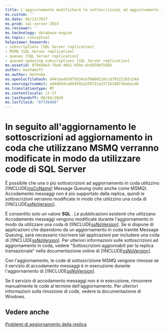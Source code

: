 ```yaml
---
title: L'aggiornamento modificherà le sottoscrizioni ad aggiornamento in coda che utilizzano Accodamento messaggi | Microsoft Docs
ms.custom: ''
ms.date: 06/13/2017
ms.prod: sql-server-2014
ms.reviewer: ''
ms.technology: database-engine
ms.topic: conceptual
helpviewer_keywords:
- subscriptions [SQL Server replication]
- MSMQ [SQL Server replication]
- queues [SQL Server replication]
- queued updating subscriptions [SQL Server replication]
ms.assetid: 97944de3-fbad-4db1-939a-dcd550bf5893
author: mashamsft
ms.author: mathoma
ms.openlocfilehash: d44cbad43d75634cbf8660110cc879522265c54d
ms.sourcegitcommit: ad4d92dce894592a259721a1571b1d8736abacdb
ms.translationtype: MT
ms.contentlocale: it-IT
ms.lasthandoff: 08/04/2020
ms.locfileid: "87726448"
---
```

# <a name="upgrading-will-modify-queued-updating-subscriptions-that-use-message-queuing"></a>In seguito all'aggiornamento le sottoscrizioni ad aggiornamento in coda che utilizzano MSMQ verranno modificate in modo da utilizzare code di SQL Server
  È possibile che una o più sottoscrizioni ad aggiornamento in coda utilizzino [!INCLUDE[msCoName](../../includes/msconame-md.md)] Message Queuing (noto anche come MSMQ). Accodamento messaggi non è più supportato dalla replica, quindi le sottoscrizioni verranno modificate in modo che utilizzino una coda di [!INCLUDE[ssNoVersion](../../includes/ssnoversion-md.md)].  
  
 È consentito solo un valore **SQL** . Le pubblicazioni esistenti che utilizzano Accodamento messaggi vengono modificate durante l'aggiornamento in modo da utilizzare una coda di [!INCLUDE[ssNoVersion](../../includes/ssnoversion-md.md)]. Se si dispone di applicazioni che dipendono da un aggiornamento in coda tramite Message Queuing, sarà necessario riscrivere tali applicazioni per includere una coda di [!INCLUDE[ssNoVersion](../../includes/ssnoversion-md.md)]. Per ulteriori informazioni sulle sottoscrizioni ad aggiornamento in coda, vedere "Sottoscrizioni aggiornabili per la replica transazionale" nella documentazione online di [!INCLUDE[ssNoVersion](../../includes/ssnoversion-md.md)].  
  
 Con l'aggiornamento, le code di sottoscrizione MSMQ vengono rimosse se il servizio di accodamento messaggi è in esecuzione durante l'aggiornamento di [!INCLUDE[ssNoVersion](../../includes/ssnoversion-md.md)].  
  
 Se il servizio di accodamento messaggi non è in esecuzione, rimuovere manualmente le code al termine dell'aggiornamento. Per ulteriori informazioni sulla rimozione di code, vedere la documentazione di Windows.  
  
## <a name="see-also"></a>Vedere anche  
 [Problemi di aggiornamento della replica](../../../2014/sql-server/install/replication-upgrade-issues.md)  
  
  
